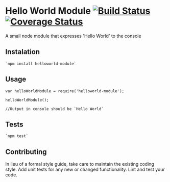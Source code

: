 Hello World Module [![Build Status](https://travis-ci.org/nikitaermishin/helloworld-module.svg?branch=master)](https://travis-ci.org/nikitaermishin/helloworld-module)
[![Coverage Status](https://coveralls.io/repos/github/nikitaermishin/helloworld-module/badge.svg?branch=master)](https://coveralls.io/github/nikitaermishin/helloworld-module?branch=master)
=========

A small node module that expresses 'Hello World' to the console

## Instalation
    `npm install helloworld-module`

## Usage

    var helloWorldModule = require('helloworld-module');

    helloWorldModule();

    //Output in console should be `Hello World`

## Tests

    `npm test`

## Contributing

In lieu of a formal style guide, take care to maintain the existing coding style. Add unit tests for any new or changed functionality. Lint and test your code.
